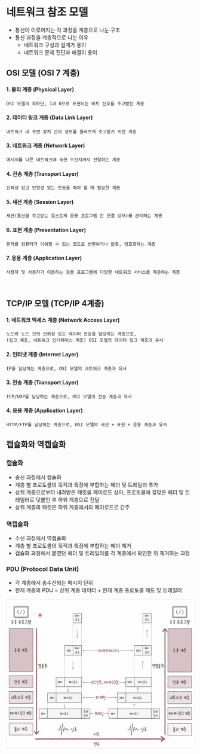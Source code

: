 # 네트워크 참조 모델

- 통신이 이루어지는 각 과정을 계층으로 나눈 구조
- 통신 과정을 계층적으로 나눈 이유
  - 네트워크 구성과 설계가 용이
  - 네트워크 문제 진단과 해결이 용이

## OSI 모델 (OSI 7 계층)

#### 1. 물리 계층 (Physical Layer)

    OSI 모델의 최하단, 1과 0으로 표현되는 비트 신호를 주고받는 계층

#### 2. 데이터 링크 계층 (Data Link Layer)

    네트워크 내 주변 장치 간의 정보를 올바르게 주고받기 위한 계층

#### 3. 네트워크 계층 (Network Layer)

    메시지를 다른 네트워크에 속한 수신지까지 전달하는 계층

#### 4. 전송 계층 (Transport Layer)

    신뢰성 있고 안정성 있는 전송을 해야 할 때 필요한 계층

#### 5. 세션 계층 (Session Layer)

    세션(통신을 주고받는 호스트의 응용 프로그램 간 연결 상태)를 관리하는 계층

#### 6. 표현 계층 (Presentation Layer)

    문자를 컴퓨터가 이해할 수 있는 코드로 변환하거나 압축, 암호화하는 계층

#### 7. 응용 계층 (Application Layer)

    사용자 및 사용자가 이용하는 응용 프로그램에 다양한 네트워크 서비스를 제공하는 계층

<br>

## TCP/IP 모델 (TCP/IP 4계층)

#### 1. 네트워크 엑세스 계층 (Network Access Layer)

    노드와 노드 간의 신뢰성 있는 데이터 전송을 담당하는 계층으로,
    (링크 계층, 네트워크 인터페이스 계층) OSI 모델의 데이터 링크 계층과 유사

#### 2. 인터넷 계층 (Internet Layer)

    IP를 담당하는 계층으로, OSI 모델의 네트워크 계층과 유사

#### 3. 전송 계층 (Transport Layer)

    TCP/UDP를 담당하는 계층으로, OSI 모델의 전송 계층과 유사

#### 4. 응용 계층 (Application Layer)

    HTTP/FTP를 담당하는 계층으로, OSI 모델의 세션 + 표현 + 응용 계층과 유사

## 캡슐화와 역캡슐화

### 캡슐화

- 송신 과정에서 캡슐화
- 계층 별 프로토콜의 목적과 특징에 부합하는 헤더 및 트레일러 추가
- 상위 계층으로부터 내려받은 패킷을 페이로드 삼아, 프로토콜에 걸맞은 헤더 및 트레일러로 덧붙인 후 하위 계층으로 전달
- 상위 계층의 패킷은 하위 계층에서의 페이로드로 간주

### 역캡슐화

- 수신 과정에서 역캡슐화
- 계층 별 프로토콜의 목적과 특징에 부합하는 헤더 제거
- 캡슐화 과정에서 붙였던 헤더 및 트레일러를 각 계층에서 확인한 위 제거하는 과정

### PDU (Protocol Data Unit)

- 각 계층에서 송수신되는 메시지 단위
- 현재 계층의 PDU = 상위 계층 데이터 + 현재 계층 프로토콜 헤드 및 트레일러

<img src="./img/pdu.png" height="400">

